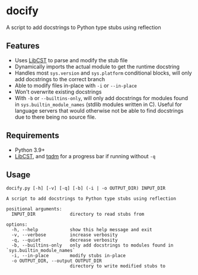 # docify

A script to add docstrings to Python type stubs using reflection

## Features

- Uses [LibCST](https://github.com/Instagram/LibCST) to parse and modify the stub file
- Dynamically imports the actual module to get the runtime docstring
- Handles most `sys.version` and `sys.platform` conditional blocks, will only add docstrings to the correct branch
- Able to modify files in-place with `-i` or `--in-place`
- Won't overwrite existing docstrings
- With `-b` or `--builtins-only`, will only add docstrings for modules found in `sys.builtin_module_names` (stdlib modules written in C). Useful for language servers that would otherwise not be able to find docstrings due to there being no source file.

## Requirements

- Python 3.9+
- [LibCST](https://github.com/Instagram/LibCST), and [tqdm](https://github.com/tqdm/tqdm) for a progress bar if running without `-q`

## Usage

```
docify.py [-h] [-v] [-q] [-b] (-i | -o OUTPUT_DIR) INPUT_DIR

A script to add docstrings to Python type stubs using reflection

positional arguments:
  INPUT_DIR             directory to read stubs from

options:
  -h, --help            show this help message and exit
  -v, --verbose         increase verbosity
  -q, --quiet           decrease verbosity
  -b, --builtins-only   only add docstrings to modules found in `sys.builtin_module_names`
  -i, --in-place        modify stubs in-place
  -o OUTPUT_DIR, --output OUTPUT_DIR
                        directory to write modified stubs to
```
